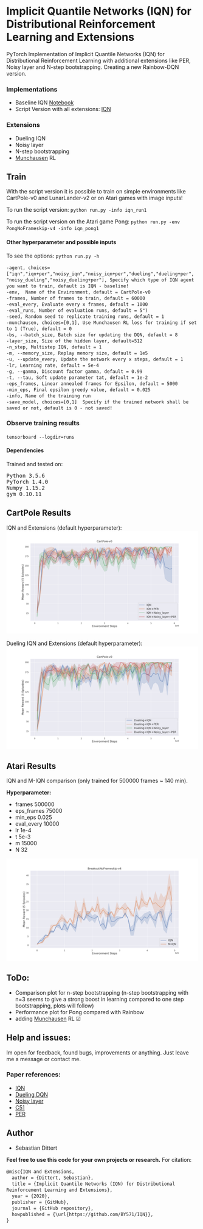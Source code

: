 # Implicit Quantile Networks (IQN) for Distributional Reinforcement Learning and Extensions
PyTorch Implementation of Implicit Quantile Networks (IQN) for Distributional Reinforcement Learning with additional extensions like PER, Noisy layer and N-step bootstrapping. Creating a new Rainbow-DQN version.


### Implementations
- Baseline IQN [Notebook](https://github.com/BY571/IQN/blob/master/IQN-DQN.ipynb)
- Script Version with all extensions: [IQN](https://github.com/BY571/IQN/blob/master/run.py)

### Extensions
- Dueling IQN
- Noisy layer
- N-step bootstrapping 
- [Munchausen](https://medium.com/analytics-vidhya/munchausen-reinforcement-learning-9876efc829de) RL 

## Train
With the script version it is possible to train on simple environments like CartPole-v0 and LunarLander-v2 or on Atari games with image inputs!

To run the script version:
`python run.py -info iqn_run1`

To run the script version on the Atari game Pong:
`python run.py -env PongNoFrameskip-v4 -info iqn_pong1`

#### Other hyperparameter and possible inputs
To see the options:
`python run.py -h`

    -agent, choices=["iqn","iqn+per","noisy_iqn","noisy_iqn+per","dueling","dueling+per", "noisy_dueling","noisy_dueling+per"], Specify which type of IQN agent you want to train, default is IQN - baseline!
    -env,  Name of the Environment, default = CartPole-v0
    -frames, Number of frames to train, default = 60000
    -eval_every, Evaluate every x frames, default = 1000
    -eval_runs, Number of evaluation runs, default = 5")
    -seed, Random seed to replicate training runs, default = 1
    -munchausen, choices=[0,1], Use Munchausen RL loss for training if set to 1 (True), default = 0
    -bs, --batch_size, Batch size for updating the DQN, default = 8
    -layer_size, Size of the hidden layer, default=512
    -n_step, Multistep IQN, default = 1
    -m, --memory_size, Replay memory size, default = 1e5
    -u, --update_every, Update the network every x steps, default = 1
    -lr, Learning rate, default = 5e-4
    -g, --gamma, Discount factor gamma, default = 0.99
    -t, --tau, Soft update parameter tat, default = 1e-2
    -eps_frames, Linear annealed frames for Epsilon, default = 5000
    -min_eps, Final epsilon greedy value, default = 0.025
    -info, Name of the training run
    -save_model, choices=[0,1]  Specify if the trained network shall be saved or not, default is 0 - not saved!

### Observe training results
  `tensorboard --logdir=runs`
  

#### Dependencies
Trained and tested on:
<pre>
Python 3.5.6 
PyTorch 1.4.0  
Numpy 1.15.2 
gym 0.10.11 
</pre>

## CartPole Results
IQN and Extensions (default hyperparameter):
![alttext](/imgs/IQN_CP_.png)

Dueling IQN and Extensions (default hyperparameter):
![alttext](/imgs/Dueling_IQN_CP_.png)


## Atari Results
IQN and M-IQN comparison (only trained for 500000 frames ~ 140 min).


**Hyperparameter:**
- frames 500000
- eps_frames 75000
- min_eps 0.025
- eval_every 10000 
- lr 1e-4 
- t 5e-3 
- m 15000 
- N 32

![alttext](/imgs/IQN_MIQN_BREAKOUT_.png)

## ToDo:
- Comparison plot for n-step bootstrapping (n-step bootstrapping with n=3 seems to give a strong boost in learning compared to one step bootstrapping, plots will follow) 
- Performance plot for Pong compared with Rainbow
- adding [Munchausen](https://medium.com/analytics-vidhya/munchausen-reinforcement-learning-9876efc829de) RL &#x2611;


## Help and issues:
Im open for feedback, found bugs, improvements or anything. Just leave me a message or contact me.

### Paper references:

- [IQN](https://arxiv.org/abs/1806.06923)
- [Dueling DQN](https://arxiv.org/abs/1511.06581)
- [Noisy layer](https://arxiv.org/pdf/1706.10295.pdf)
- [C51](https://arxiv.org/pdf/1707.06887.pdf)
- [PER](https://arxiv.org/pdf/1511.05952.pdf)


## Author
- Sebastian Dittert

**Feel free to use this code for your own projects or research.**
For citation:
```
@misc{IQN and Extensions,
  author = {Dittert, Sebastian},
  title = {Implicit Quantile Networks (IQN) for Distributional Reinforcement Learning and Extensions},
  year = {2020},
  publisher = {GitHub},
  journal = {GitHub repository},
  howpublished = {\url{https://github.com/BY571/IQN}},
}
